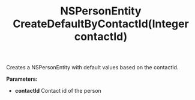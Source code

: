 ﻿---
uid: crmscript_ref_NSPersonAgent_CreateDefaultByContactId
title: NSPersonEntity CreateDefaultByContactId(Integer contactId)
intellisense: NSPersonAgent.CreateDefaultByContactId
keywords: NSPersonAgent, CreateDefaultByContactId
so.topic: reference
---

Creates a NSPersonEntity with default values based on the contactId.

**Parameters:**
 - **contactId** Contact id of the person
